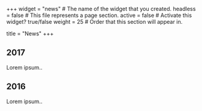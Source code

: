 +++
widget = "news"  # The name of the widget that you created.
headless = false  # This file represents a page section.
active = false  # Activate this widget? true/false
weight = 25  # Order that this section will appear in.

title = "News"
+++

<div class="timeline">
    <div class="container left">
      <div class="content">
        <h2>2017</h2>
        <p>Lorem ipsum..</p>
      </div>
    </div>
    <div class="container right">
      <div class="content">
        <h2>2016</h2>
        <p>Lorem ipsum..</p>
      </div>
    </div>
  </div>